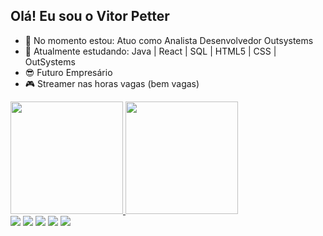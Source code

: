 ## Olá! Eu sou o Vitor Petter

- 🔭 No momento estou: Atuo como Analista Desenvolvedor Outsystems
- 🌱 Atualmente estudando: Java | React | SQL | HTML5 | CSS | OutSystems
- 😎 Futuro Empresário
- 🎮 Streamer nas horas vagas (bem vagas)

<div>
  <a href="https://github.com/vitorpetter">
  <img height="180em" src="https://github-readme-stats.vercel.app/api?username=vitorpetter&show_icons=true&theme=dark&include_all_commits=true&count_private=true"/>
  <img height="180em" src="https://github-readme-stats.vercel.app/api/top-langs/?username=vitorpetter&layout=compact&langs_count=7&theme=dark"/>
</div>

  
<div>
    <a href="https://instagram.com/_vitorpetter" target="_blank"><img src="https://img.shields.io/badge/-Instagram-%23E4405F?style=for-the-badge&logo=instagram&logoColor=white" target="_blank"></a>
 	<a href="https://www.twitch.tv/neurosaniin" target="_blank"><img src="https://img.shields.io/badge/Twitch-9146FF?style=for-the-badge&logo=twitch&logoColor=white" target="_blank"></a>
 <a href="https://discord.gg/ggG4XBpQBg" target="_blank"><img src="https://img.shields.io/badge/Discord-7289DA?style=for-the-badge&logo=discord&logoColor=white" target="_blank"></a> 
  <a href = "mailto:vitorhmpetter@gmail.com"><img src="https://img.shields.io/badge/-Gmail-%23333?style=for-the-badge&logo=gmail&logoColor=white" target="_blank"></a>
  <a href="https://www.linkedin.com/in/vitorpetter/" target="_blank"><img src="https://img.shields.io/badge/-LinkedIn-%230077B5?style=for-the-badge&logo=linkedin&logoColor=white" target="_blank"></a>   
</div>



